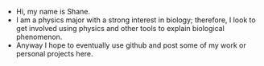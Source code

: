 - Hi, my name is Shane.
- I am a physics major with a strong interest in biology; therefore, I look to get involved using physics and other tools to explain biological phenomenon.  
- Anyway I hope to eventually use github and post some of my work or personal projects here.


